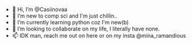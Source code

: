- 👋 Hi, I’m @Casiinovaa
- 👀 I’m new to comp sci and I'm just chillin..
- 🌱 I’m currently learning python coz I'm new(b) 
- 💞️ I’m looking to collaborate on my life, I literally have none.
- 📫 IDK man, reach me out on here or on my insta @mina_ramandious

<!---
Casiinovaa/Casiinovaa is a ✨ special ✨ repository because its `README.md` (this file) appears on your GitHub profile.
You can click the Preview link to take a look at your changes.
--->
